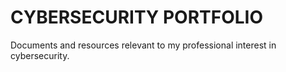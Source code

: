 <h1>CYBERSECURITY PORTFOLIO</h1>
Documents and resources relevant to my professional interest in cybersecurity.

